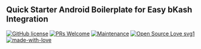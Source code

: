 ## Quick Starter Android Boilerplate for Easy bKash Integration

[![GitHub license](https://img.shields.io/badge/License-MIT-yellow.svg)](https://opensource.org/licenses/MIT) [![PRs Welcome](https://img.shields.io/badge/PRs-welcome-brightgreen.svg)]()  [![Maintenance](https://img.shields.io/badge/Maintained%3F-yes-green.svg)]() [![Open Source Love svg1](https://badges.frapsoft.com/os/v1/open-source.svg?v=103)](https://github.com/ellerbrock/open-source-badges/) [![made-with-love](https://img.shields.io/badge/Made%20with-Love-1f425f.svg)](https://saad.ninja)